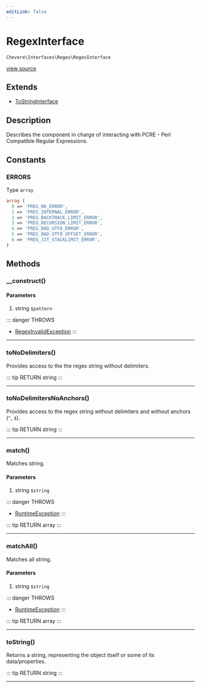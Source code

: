 ```yaml
---
editLink: false
---
```


# RegexInterface

`Chevere\Interfaces\Regex\RegexInterface`

[view source](https://github.com/chevere/chevere/blob/master/Regex/RegexInterface.php)

## Extends

- [ToStringInterface](../Common/ToStringInterface.md)

## Description

Describes the component in charge of interacting with PCRE - Perl Compatible Regular Expressions.

## Constants

### ERRORS

Type `array`

```php
array (
  0 => 'PREG_NO_ERROR',
  1 => 'PREG_INTERNAL_ERROR',
  2 => 'PREG_BACKTRACK_LIMIT_ERROR',
  3 => 'PREG_RECURSION_LIMIT_ERROR',
  4 => 'PREG_BAD_UTF8_ERROR',
  5 => 'PREG_BAD_UTF8_OFFSET_ERROR',
  6 => 'PREG_JIT_STACKLIMIT_ERROR',
)
```

## Methods

### __construct()

#### Parameters

1. string `$pattern`

::: danger THROWS
- [RegexInvalidException](../../Exceptions/Regex/RegexInvalidException.md) 
:::

---

### toNoDelimiters()

Provides access to the the regex string without delimiters.

::: tip RETURN
string
:::

---

### toNoDelimitersNoAnchors()

Provides access to the regex string without delimiters and without anchors (`^`, `$`).

::: tip RETURN
string
:::

---

### match()

Matches string.

#### Parameters

1. string `$string`

::: danger THROWS
- [RuntimeException](../../Exceptions/Core/RuntimeException.md) 
:::

::: tip RETURN
array
:::

---

### matchAll()

Matches all string.

#### Parameters

1. string `$string`

::: danger THROWS
- [RuntimeException](../../Exceptions/Core/RuntimeException.md) 
:::

::: tip RETURN
array
:::

---

### toString()

Returns a string, representing the object itself or some of its data/properties.

::: tip RETURN
string
:::

---
